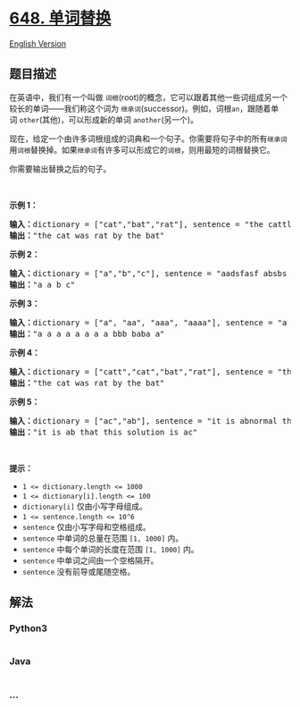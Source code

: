 # [648. 单词替换](https://leetcode-cn.com/problems/replace-words)

[English Version](/solution/0600-0699/0648.Replace%20Words/README_EN.md)

## 题目描述

<!-- 这里写题目描述 -->

<p>在英语中，我们有一个叫做&nbsp;<code>词根</code>(root)的概念，它可以跟着其他一些词组成另一个较长的单词&mdash;&mdash;我们称这个词为&nbsp;<code>继承词</code>(successor)。例如，词根<code>an</code>，跟随着单词&nbsp;<code>other</code>(其他)，可以形成新的单词&nbsp;<code>another</code>(另一个)。</p>

<p>现在，给定一个由许多词根组成的词典和一个句子。你需要将句子中的所有<code>继承词</code>用<code>词根</code>替换掉。如果<code>继承词</code>有许多可以形成它的<code>词根</code>，则用最短的词根替换它。</p>

<p>你需要输出替换之后的句子。</p>

<p>&nbsp;</p>

<p><strong>示例 1：</strong></p>

<pre><strong>输入：</strong>dictionary = [&quot;cat&quot;,&quot;bat&quot;,&quot;rat&quot;], sentence = &quot;the cattle was rattled by the battery&quot;
<strong>输出：</strong>&quot;the cat was rat by the bat&quot;
</pre>

<p><strong>示例 2：</strong></p>

<pre><strong>输入：</strong>dictionary = [&quot;a&quot;,&quot;b&quot;,&quot;c&quot;], sentence = &quot;aadsfasf absbs bbab cadsfafs&quot;
<strong>输出：</strong>&quot;a a b c&quot;
</pre>

<p><strong>示例 3：</strong></p>

<pre><strong>输入：</strong>dictionary = [&quot;a&quot;, &quot;aa&quot;, &quot;aaa&quot;, &quot;aaaa&quot;], sentence = &quot;a aa a aaaa aaa aaa aaa aaaaaa bbb baba ababa&quot;
<strong>输出：</strong>&quot;a a a a a a a a bbb baba a&quot;
</pre>

<p><strong>示例 4：</strong></p>

<pre><strong>输入：</strong>dictionary = [&quot;catt&quot;,&quot;cat&quot;,&quot;bat&quot;,&quot;rat&quot;], sentence = &quot;the cattle was rattled by the battery&quot;
<strong>输出：</strong>&quot;the cat was rat by the bat&quot;
</pre>

<p><strong>示例 5：</strong></p>

<pre><strong>输入：</strong>dictionary = [&quot;ac&quot;,&quot;ab&quot;], sentence = &quot;it is abnormal that this solution is accepted&quot;
<strong>输出：</strong>&quot;it is ab that this solution is ac&quot;
</pre>

<p>&nbsp;</p>

<p><strong>提示：</strong></p>

<ul>
	<li><code>1 &lt;= dictionary.length&nbsp;&lt;= 1000</code></li>
	<li><code>1 &lt;= dictionary[i].length &lt;= 100</code></li>
	<li><code>dictionary[i]</code>&nbsp;仅由小写字母组成。</li>
	<li><code>1 &lt;= sentence.length &lt;= 10^6</code></li>
	<li><code>sentence</code>&nbsp;仅由小写字母和空格组成。</li>
	<li><code>sentence</code> 中单词的总量在范围 <code>[1, 1000]</code> 内。</li>
	<li><code>sentence</code> 中每个单词的长度在范围 <code>[1, 1000]</code> 内。</li>
	<li><code>sentence</code> 中单词之间由一个空格隔开。</li>
	<li><code>sentence</code>&nbsp;没有前导或尾随空格。</li>
</ul>


## 解法

<!-- 这里可写通用的实现逻辑 -->

<!-- tabs:start -->

### **Python3**

<!-- 这里可写当前语言的特殊实现逻辑 -->

```python

```

### **Java**

<!-- 这里可写当前语言的特殊实现逻辑 -->

```java

```

### **...**

```

```

<!-- tabs:end -->

